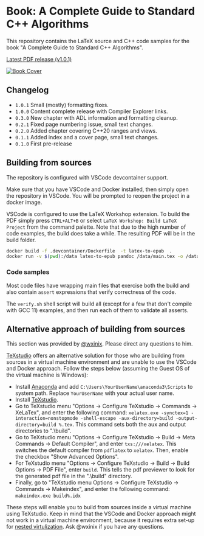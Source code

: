 # Book: A Complete Guide to Standard C++ Algorithms

This repository contains the LaTeX source and C++ code samples for the book "A Complete Guide to Standard C++ Algorithms".

[Latest PDF release (v1.0.1)](https://github.com/HappyCerberus/book-cpp-algorithms/releases/download/v1.0.1/a_complete_guide_to_standard_cpp_algorithms_v1_0_1.pdf)

[![Book Cover](static/book_cover.png)](https://github.com/HappyCerberus/book-cpp-algorithms/releases/download/v1.0.1/a_complete_guide_to_standard_cpp_algorithms_v1_0_1.pdf)

## Changelog

- `1.0.1` Small (mostly) formatting fixes.
- `1.0.0` Content complete release with Compiler Explorer links.
- `0.3.0` New chapter with ADL information and formatting cleanup.
- `0.2.1` Fixed page numbering issue, small text changes.
- `0.2.0` Added chapter covering C++20 ranges and views.
- `0.1.1` Added index and a cover page, small text changes.
- `0.1.0` First pre-release

## Building from sources

The repository is configured with VSCode devcontainer support.

Make sure that you have VSCode and Docker installed, then simply open the repository in VSCode. You will be prompted to reopen the project in a docker image.

VSCode is configured to use the LaTeX Workshop extension. To build the PDF simply press `CTRL+ALT+B` or select `LaTeX Workshop: Build LaTeX Project` from the command palette.
Note that due to the high number of code examples, the build does take a while.
The resulting PDF will be in the build folder.

```sh
docker build -f .devcontainer/Dockerfile  -t latex-to-epub  .
docker run -v $(pwd):/data latex-to-epub pandoc /data/main.tex -o /data/book.epub
```

### Code samples

Most code files have wrapping main files that exercise both the build and also contain `assert` expressions that verify correctness of the code.

The `verify.sh` shell script will build all (except for a few that don't compile with GCC 11) examples, and then run each of them to validate all asserts.

## Alternative approach of building from sources

This section was provided by [@wxinix](https://github.com/wxinix). Please direct any questions to him.

[TeXstudio](https://www.texstudio.org/) offers an alternative solution for those who are building from sources in a virtual machine environment and are unable to use the VSCode and Docker approach. Follow the steps below (assuming the Guest OS of the virtual machine is Windows):

- Install [Anaconda](https://www.anaconda.com/) and add `C:\Users\YourUserName\anaconda3\Scripts` to system path. Replace `YourUserName` with your actual user name.
- Install [TeXstudio](https://www.texstudio.org/). 
- Go to TeXstudio menu "Options -> Configure TeXstudio -> Commands -> XeLaTex", and enter the following command: `xelatex.exe -synctex=1 -interaction=nonstopmode -shell-escape -aux-directory=build -output-directory=build %.tex`. This command sets both the aux and output directories to ".\build".
- Go to TeXstudio menu "Options -> Configure TeXstudio -> Build -> Meta Commands -> Default Compiler", and enter `txs:///xelatex`. This switches the default compiler from `pdflatex` to `xelatex`. Then, enable the checkbox "Show Advanced Options".
- For TeXstudio menu "Options -> Configure TeXstudio -> Build -> Build Options -> PDF File", enter `build`. This tells the pdf previewer to look for the generated pdf file in the ".\build" directory.
- Finally, go to "TeXstudio menu Options -> Configure TeXstudio -> Commands -> Makeindex", and enter the following command: `makeindex.exe build%.idx`
  
These steps will enable you to build from sources inside a virtual machine using TeXstudio. Keep in mind that the VSCode and Docker approach might not work in a virtual machine environment, because it requires extra set-up for [nested virtulization](https://stackoverflow.com/questions/39720254/can-i-run-docker-in-a-virtual-machine).  Ask @wxinix if you have any questions.
